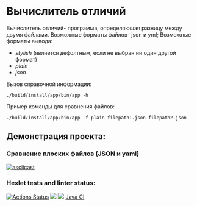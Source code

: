 # Вычислитель отличий
Вычислитель отличий- программа, определяющая разницу между двумя файлами.
Возможные форматы файлов- json и yml;
Возможные форматы вывода:
- *stylish* (является дефолтным, если не выбран ни один другой формат)
- *plain*
- *json*

Вызов справочной информации:
```
./build/install/app/bin/app -h
```
Пример команды для сравнения файлов:
```
./build/install/app/bin/app -f plain filepath1.json filepath2.json
```
## Демонстрация проекта:
### Сравнение плоских файлов (JSON и yaml)
[![asciicast](https://asciinema.org/a/4jI7d8qawCIb3YvwUrJGCIP4N.svg)](https://asciinema.org/a/4jI7d8qawCIb3YvwUrJGCIP4N)
### Hexlet tests and linter status:
[![Actions Status](https://github.com/gerakiera/java-project-71/actions/workflows/hexlet-check.yml/badge.svg)](https://github.com/gerakiera/java-project-71/actions)
<a href="https://codeclimate.com/github/gerakiera/java-project-71/maintainability"><img src="https://api.codeclimate.com/v1/badges/1e5efb3d4dd7fefdd2f1/maintainability" /></a>
<a href="https://codeclimate.com/github/gerakiera/java-project-71/test_coverage"><img src="https://api.codeclimate.com/v1/badges/1e5efb3d4dd7fefdd2f1/test_coverage" /></a>
[Java CI](https://github.com/gerakiera/java-project-71/workflows/Java%20CI/badge.svg)
